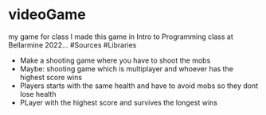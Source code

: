 # videoGame
 my game for class
I made this game in Intro to Programming class at Bellarmine 2022...
#Sources 
#Libraries

* Make a shooting game where you have to shoot the mobs 
* Maybe: shooting game which is multiplayer and whoever has the highest score wins
* Players starts with the same health and have to avoid mobs so they dont lose health
* PLayer with the highest score and survives the longest wins
